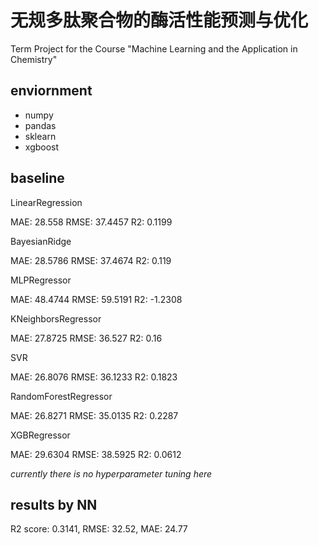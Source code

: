 # 无规多肽聚合物的酶活性能预测与优化
Term Project for the Course "Machine Learning and the Application in Chemistry"

## enviornment
- numpy
- pandas
- sklearn
- xgboost

## baseline
LinearRegression

MAE: 28.558 RMSE: 37.4457 R2: 0.1199

BayesianRidge

MAE: 28.5786 RMSE: 37.4674 R2: 0.119

MLPRegressor

MAE: 48.4744 RMSE: 59.5191 R2: -1.2308

KNeighborsRegressor

MAE: 27.8725 RMSE: 36.527 R2: 0.16

SVR

MAE: 26.8076 RMSE: 36.1233 R2: 0.1823

RandomForestRegressor

MAE: 26.8271 RMSE: 35.0135 R2: 0.2287

XGBRegressor

MAE: 29.6304 RMSE: 38.5925 R2: 0.0612

*currently there is no hyperparameter tuning here*

## results by NN
R2 score: 0.3141, RMSE: 32.52, MAE: 24.77